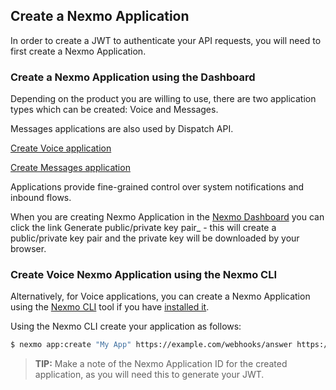 ## Create a Nexmo Application

In order to create a JWT to authenticate your API requests, you will need to first create a Nexmo Application.

### Create a Nexmo Application using the Dashboard

Depending on the product you are willing to use, there are two application types which can be created: Voice and Messages.

Messages applications are also used by Dispatch API.

[Create Voice application](https://dashboard.nexmo.com/voice/create-application)

[Create Messages application](https://dashboard.nexmo.com/messages/create-application)

Applications provide fine-grained control over system notifications and inbound flows.

When you are creating Nexmo Application in the [Nexmo Dashboard](https://dashboard.nexmo.com) you can click the link Generate public/private key pair_ - this will create a public/private key pair and the private key will be downloaded by your browser.

### Create Voice Nexmo Application using the Nexmo CLI

Alternatively, for Voice applications, you can create a Nexmo Application using the [Nexmo CLI](https://github.com/Nexmo/nexmo-cli) tool if you have [installed it](https://github.com/Nexmo/nexmo-cli).

Using the Nexmo CLI create your application as follows:

``` bash
$ nexmo app:create "My App" https://example.com/webhooks/answer https://example.com/webhooks/event --keyfile=private.key
```

> **TIP:** Make a note of the Nexmo Application ID for the created application, as you will need this to generate your JWT.
